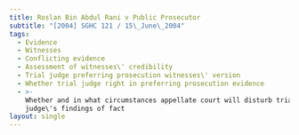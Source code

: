 ```yaml
---
title: Roslan Bin Abdul Rani v Public Prosecutor
subtitle: "[2004] SGHC 121 / 15\_June\_2004"
tags:
  - Evidence
  - Witnesses
  - Conflicting evidence
  - Assessment of witnesses\' credibility
  - Trial judge preferring prosecution witnesses\' version
  - Whether trial judge right in preferring prosecution evidence
  - >-
    Whether and in what circumstances appellate court will disturb trial
    judge\'s findings of fact
layout: single
---
```


